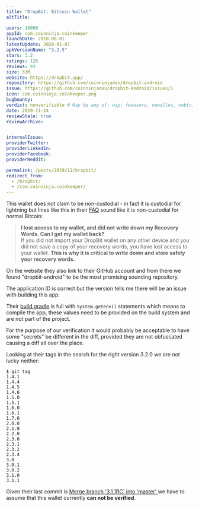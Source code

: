 ```yaml
---
title: "DropBit: Bitcoin Wallet"
altTitle: 

users: 10000
appId: com.coinninja.coinkeeper
launchDate: 2018-08-01
latestUpdate: 2020-01-07
apkVersionName: "3.2.5"
stars: 3.2
ratings: 126
reviews: 93
size: 33M
website: https://dropbit.app/
repository: https://github.com/coinninjadev/dropbit-android
issue: https://github.com/coinninjadev/dropbit-android/issues/1
icon: com.coinninja.coinkeeper.png
bugbounty: 
verdict: nonverifiable # May be any of: wip, fewusers, nowallet, nobtc, custodial, nosource, nonverifiable, verifiable, bounty
date: 2019-11-24
reviewStale: true
reviewArchive:


internalIssue: 
providerTwitter: 
providerLinkedIn: 
providerFacebook: 
providerReddit: 

permalink: /posts/2019/11/bropbit/
redirect_from:
  - /bropbit/
  - /com.coinninja.coinkeeper/
---
```



This wallet does not claim to be non-custodial - in fact it is custodial for
lightning but lines like this in their [FAQ](https://dropbit.app/faq.html#s2)
sound like it is non-custodial for normal Bitcoin:

> **I lost access to my wallet, and did not write down my Recovery Words. Can I get my wallet back?**<br>
> If you did not import your DropBit wallet on any other device and you did not
save a copy of your recovery words, you have lost access to your wallet. **This
is why it is critical to write down and store safely your recovery words.**

On the website they also link to their GitHub account and from there we found
"dropbit-android" to be the most promising sounding repository.

The application ID is correct but the version tells me there will be an issue
with building this app:

Their
[build.gradle](https://github.com/coinninjadev/dropbit-android/blob/master/app/build.gradle)
is full with `System.getenv()` statements which means to compile the app, these
values need to be provided on the build system and are not part of the project.

For the purpose of our verification it would probably be acceptable to have some
"secrets" be different in the diff, provided they are not obfuscated causing
a diff all over the place.

Looking at their tags in the search for the right version 3.2.0 we are not lucky
neither:

```
$ git tag
1.4.1
1.4.4
1.4.5
1.4.6
1.5.0
1.5.1
1.6.0
1.6.1
1.7.0
2.0.0
2.1.0
2.2.0
2.3.0
2.3.1
2.3.2
2.3.4
3.0
3.0.1
3.0.2
3.1.0
3.1.1
```

Given their last commit is
[Merge branch '3.1.1RC' into 'master' ](https://github.com/coinninjadev/dropbit-android/commit/d67d7c0b9cad27db94470231073c5d6cdda83cd0)
we have to assume that this wallet currently **can not be verified**.
